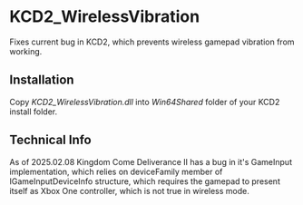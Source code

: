 # KCD2_WirelessVibration
Fixes current bug in KCD2, which prevents wireless gamepad vibration from working.

## Installation
Copy _KCD2_WirelessVibration.dll_ into _Win64Shared_ folder of your KCD2 install folder.

## Technical Info
As of 2025.02.08 Kingdom Come Deliverance II has a bug in it's GameInput implementation, which relies on deviceFamily member of IGameInputDeviceInfo structure, which requires the gamepad to present itself as Xbox One controller, which is not true in wireless mode.